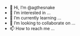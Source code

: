 - 👋 Hi, I’m @agthesnake
- 👀 I’m interested in ...
- 🌱 I’m currently learning ...
- 💞️ I’m looking to collaborate on ...
- 📫 How to reach me ...

<!---
agthesnake/agthesnake is a ✨ special ✨ repository because its `README.md` (this file) appears on your GitHub profile.
You can click the Preview link to take a look at your changes.
--->
